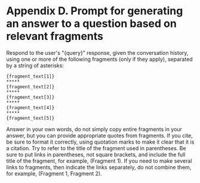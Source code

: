 # Appendix D. Prompt for generating an answer to a question based on relevant fragments

Respond to the user's "{query}" response, given the conversation history, using one or more of the following fragments (only if they apply), separated by a string of asterisks:

```
{fragment_text[1]}
*****
{fragment_text[2]}
*****
{fragment_text[3]}
*****
{fragment_text[4]}
*****
{fragment_text[5]}
```

Answer in your own words, do not simply copy entire fragments in your answer, but you can provide appropriate quotes from fragments. If you cite, be sure to format it correctly, using quotation marks to make it clear that it is a citation. Try to refer to the title of the fragment used in parentheses. Be sure to put links in parentheses, not square brackets, and include the full title of the fragment, for example, (Fragment 1). If you need to make several links to fragments, then indicate the links separately, do not combine them, for example, (Fragment 1, Fragment 2).
